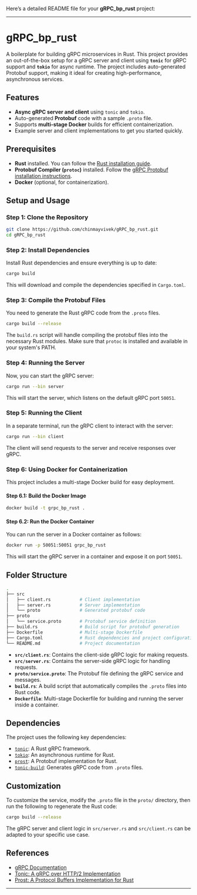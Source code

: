 Here’s a detailed README file for your **gRPC_bp_rust** project:

---

# gRPC_bp_rust

A boilerplate for building gRPC microservices in Rust. This project provides an out-of-the-box setup for a gRPC server and client using **`tonic`** for gRPC support and **`tokio`** for async runtime. The project includes auto-generated Protobuf support, making it ideal for creating high-performance, asynchronous services.

## Features

- **Async gRPC server and client** using `tonic` and `tokio`.
- Auto-generated **Protobuf** code with a sample `.proto` file.
- Supports **multi-stage Docker** builds for efficient containerization.
- Example server and client implementations to get you started quickly.

## Prerequisites

- **Rust** installed. You can follow the [Rust installation guide](https://www.rust-lang.org/tools/install).
- **Protobuf Compiler (`protoc`)** installed. Follow the [gRPC Protobuf installation instructions](https://grpc.io/docs/protoc-installation/).
- **Docker** (optional, for containerization).

## Setup and Usage

### Step 1: Clone the Repository

```bash
git clone https://github.com/chinmayvivek/gRPC_bp_rust.git
cd gRPC_bp_rust
```

### Step 2: Install Dependencies

Install Rust dependencies and ensure everything is up to date:

```bash
cargo build
```

This will download and compile the dependencies specified in `Cargo.toml`.

### Step 3: Compile the Protobuf Files

You need to generate the Rust gRPC code from the `.proto` files.

```bash
cargo build --release
```

The `build.rs` script will handle compiling the protobuf files into the necessary Rust modules. Make sure that `protoc` is installed and available in your system's PATH.

### Step 4: Running the Server

Now, you can start the gRPC server:

```bash
cargo run --bin server
```

This will start the server, which listens on the default gRPC port `50051`.

### Step 5: Running the Client

In a separate terminal, run the gRPC client to interact with the server:

```bash
cargo run --bin client
```

The client will send requests to the server and receive responses over gRPC.

### Step 6: Using Docker for Containerization

This project includes a multi-stage Docker build for easy deployment.

#### Step 6.1: Build the Docker Image

```bash
docker build -t grpc_bp_rust .
```

#### Step 6.2: Run the Docker Container

You can run the server in a Docker container as follows:

```bash
docker run -p 50051:50051 grpc_bp_rust
```

This will start the gRPC server in a container and expose it on port `50051`.

## Folder Structure

```bash
.
├── src
│   ├── client.rs           # Client implementation
│   ├── server.rs           # Server implementation
│   └── proto               # Generated protobuf code
├── proto
│   └── service.proto       # Protobuf service definition
├── build.rs                # Build script for protobuf generation
├── Dockerfile              # Multi-stage Dockerfile
├── Cargo.toml              # Rust dependencies and project configuration
└── README.md               # Project documentation
```

- **`src/client.rs`**: Contains the client-side gRPC logic for making requests.
- **`src/server.rs`**: Contains the server-side gRPC logic for handling requests.
- **`proto/service.proto`**: The Protobuf file defining the gRPC service and messages.
- **`build.rs`**: A build script that automatically compiles the `.proto` files into Rust code.
- **`Dockerfile`**: Multi-stage Dockerfile for building and running the server inside a container.

## Dependencies

The project uses the following key dependencies:

- [`tonic`](https://github.com/hyperium/tonic): A Rust gRPC framework.
- [`tokio`](https://github.com/tokio-rs/tokio): An asynchronous runtime for Rust.
- [`prost`](https://github.com/danburkert/prost): A Protobuf implementation for Rust.
- [`tonic-build`](https://github.com/hyperium/tonic/tree/master/tonic-build): Generates gRPC code from `.proto` files.

## Customization

To customize the service, modify the `.proto` file in the `proto/` directory, then run the following to regenerate the Rust code:

```bash
cargo build --release
```

The gRPC server and client logic in `src/server.rs` and `src/client.rs` can be adapted to your specific use case.

## References

- [gRPC Documentation](https://grpc.io/docs/)
- [Tonic: A gRPC over HTTP/2 Implementation](https://github.com/hyperium/tonic)
- [Prost: A Protocol Buffers Implementation for Rust](https://github.com/danburkert/prost)

---
